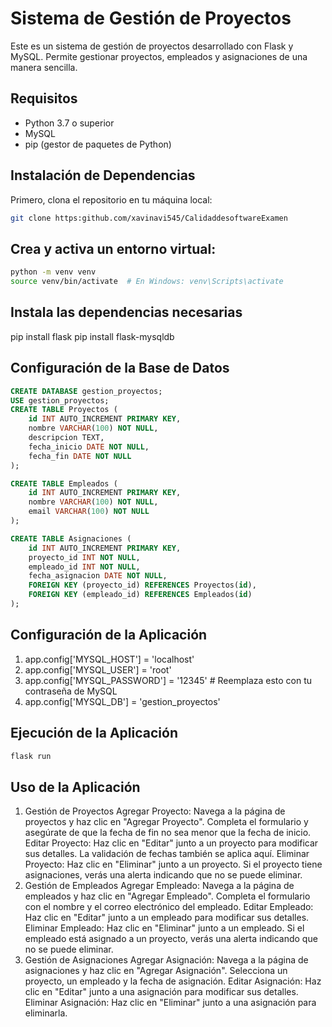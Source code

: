 # Sistema de Gestión de Proyectos

Este es un sistema de gestión de proyectos desarrollado con Flask y MySQL. Permite gestionar proyectos, empleados y asignaciones de una manera sencilla.

## Requisitos

- Python 3.7 o superior
- MySQL
- pip (gestor de paquetes de Python)

## Instalación de Dependencias

Primero, clona el repositorio en tu máquina local:

```bash
git clone https:github.com/xavinavi545/CalidaddesoftwareExamen
```

## Crea y activa un entorno virtual:
```bash
python -m venv venv
source venv/bin/activate  # En Windows: venv\Scripts\activate
```
## Instala las dependencias necesarias
pip install flask 
pip install flask-mysqldb

## Configuración de la Base de Datos 
```sql
CREATE DATABASE gestion_proyectos;
USE gestion_proyectos;
CREATE TABLE Proyectos (
    id INT AUTO_INCREMENT PRIMARY KEY,
    nombre VARCHAR(100) NOT NULL,
    descripcion TEXT,
    fecha_inicio DATE NOT NULL,
    fecha_fin DATE NOT NULL
);

CREATE TABLE Empleados (
    id INT AUTO_INCREMENT PRIMARY KEY,
    nombre VARCHAR(100) NOT NULL,
    email VARCHAR(100) NOT NULL
);

CREATE TABLE Asignaciones (
    id INT AUTO_INCREMENT PRIMARY KEY,
    proyecto_id INT NOT NULL,
    empleado_id INT NOT NULL,
    fecha_asignacion DATE NOT NULL,
    FOREIGN KEY (proyecto_id) REFERENCES Proyectos(id),
    FOREIGN KEY (empleado_id) REFERENCES Empleados(id)
);

```
## Configuración de la Aplicación
1. app.config['MYSQL_HOST'] = 'localhost'
2. app.config['MYSQL_USER'] = 'root'
3. app.config['MYSQL_PASSWORD'] = '12345'  # Reemplaza esto con tu contraseña de MySQL
4. app.config['MYSQL_DB'] = 'gestion_proyectos'

## Ejecución de la Aplicación
```bash
flask run
```
## Uso de la Aplicación
1. Gestión de Proyectos
Agregar Proyecto: Navega a la página de proyectos y haz clic en "Agregar Proyecto". Completa el formulario y asegúrate de que la fecha de fin no sea menor que la fecha de inicio.
Editar Proyecto: Haz clic en "Editar" junto a un proyecto para modificar sus detalles. La validación de fechas también se aplica aquí.
Eliminar Proyecto: Haz clic en "Eliminar" junto a un proyecto. Si el proyecto tiene asignaciones, verás una alerta indicando que no se puede eliminar.
2. Gestión de Empleados
Agregar Empleado: Navega a la página de empleados y haz clic en "Agregar Empleado". Completa el formulario con el nombre y el correo electrónico del empleado.
Editar Empleado: Haz clic en "Editar" junto a un empleado para modificar sus detalles.
Eliminar Empleado: Haz clic en "Eliminar" junto a un empleado. Si el empleado está asignado a un proyecto, verás una alerta indicando que no se puede eliminar.
3. Gestión de Asignaciones
Agregar Asignación: Navega a la página de asignaciones y haz clic en "Agregar Asignación". Selecciona un proyecto, un empleado y la fecha de asignación.
Editar Asignación: Haz clic en "Editar" junto a una asignación para modificar sus detalles.
Eliminar Asignación: Haz clic en "Eliminar" junto a una asignación para eliminarla.
